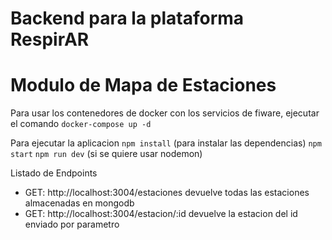 # Backend para la plataforma RespirAR
# Modulo de Mapa de Estaciones

Para usar los contenedores de docker con los servicios de fiware, ejecutar el comando
`docker-compose up -d`

Para ejecutar la aplicacion
`npm install` (para instalar las dependencias)
`npm start`
`npm run dev` (si se quiere usar nodemon)

Listado de Endpoints

- GET: http://localhost:3004/estaciones             devuelve todas las estaciones almacenadas en mongodb
- GET: http://localhost:3004/estacion/:id           devuelve la estacion del id enviado por parametro
